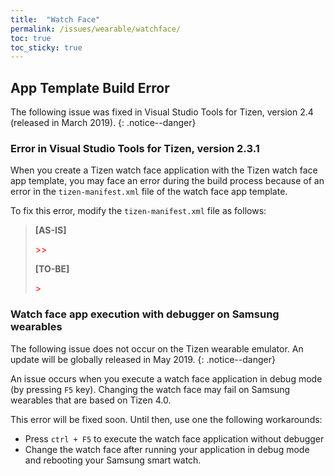 ```yaml
---
title:  "Watch Face"
permalink: /issues/wearable/watchface/
toc: true
toc_sticky: true
---
```



## App Template Build Error

The following issue was fixed in Visual Studio Tools for Tizen, version 2.4 (released in March 2019).
{: .notice--danger}

### Error in Visual Studio Tools for Tizen, version 2.3.1
When you create a Tizen watch face application with the Tizen watch face app template, you may face an error during the build process because of an error in the `tizen-manifest.xml` file of the watch face app template.

To fix this error, modify the `tizen-manifest.xml` file as follows:

<blockquote>
<b>[AS-IS]</b>

<p><watch-application appid="org.tizen.example.TizenWatchfaceApp1" exec="TizenWatchfaceApp1.dll" type="dotnet" ambient-support="false" <span style="color:red">>></span></p>

<b>[TO-BE]</b>

<p><watch-application appid="org.tizen.example.TizenWatchfaceApp1" exec="TizenWatchfaceApp1.dll" type="dotnet" ambient-support="false" <span style="color:red">></span></p>

</blockquote>

### Watch face app execution with debugger on Samsung wearables

The following issue does not occur on the Tizen wearable emulator. An update will be globally released in May 2019.
{: .notice--danger}

An issue occurs when you execute a watch face application in debug mode (by pressing `F5` key). Changing the watch face may fail on Samsung wearables that are based on Tizen 4.0.

This error will be fixed soon. Until then, use one the following workarounds:
- Press `ctrl + F5` to execute the watch face application without debugger
- Change the watch face after running your application in debug mode and rebooting your Samsung smart watch.
